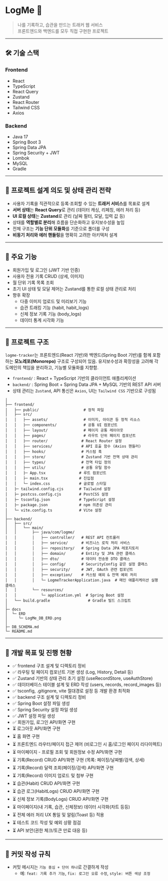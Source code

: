 # LogMe 📝

> 나를 기록하고, 습관을 만드는 트래커 웹 서비스  
> 프론트엔드와 백엔드를 모두 직접 구현한 프로젝트

---

## 🛠 기술 스택

### Frontend

- React
- TypeScript
- React Query
- Zustand
- React Router
- Tailwind CSS
- Axios

### Backend

- Java 17
- Spring Boot 3
- Spring Data JPA
- Spring Security + JWT
- Lombok
- MySQL
- Gradle

---

## 📐 프로젝트 설계 의도 및 상태 관리 전략

- 사용자 기록을 직관적으로 등록·조회할 수 있는 **트래커 서비스**를 목표로 설계
- **서버 상태**는 **React Query**로 관리 (데이터 캐싱, 리페칭, 에러 처리 등)
- **UI 로컬 상태**는 **Zustand**로 관리 (날짜 필터, 모달, 입력 값 등)
- 상태를 **역할별로 분리**해 흐름을 단순화하고 유지보수성을 높임
- 전체 구조는 **기능 단위 모듈화**를 기준으로 폴더를 구성
- **비동기 처리와 에러 핸들링**을 명확히 고려한 아키텍처 설계

---

## 🔐 주요 기능

- 회원가입 및 로그인 (JWT 기반 인증)
- 사용자 전용 기록 CRUD (상세, 이미지)
- 월 단위 기록 목록 조회
- 초기 UI 상태 및 모달 제어는 Zustand를 통한 로컬 상태 관리로 처리
- 향후 확장
  - 다중 이미지 업로드 및 미리보기 기능
  - 습관 트래킹 기능 (habit, habit_logs)
  - 신체 정보 기록 기능 (body_logs)
  - 데이터 통계 시각화 기능

---

## 📁 프로젝트 구조

`logme-tracker`는 프론트엔드(React 기반)와 백엔드(Spring Boot 기반)를 함께 포함하는 **모노레포(Monorepo)** 구조로 구성되어 있음. 유지보수성과 확장성을 고려해 각 도메인의 책임을 분리하고, 기능별 모듈화를 지향함.

- `frontend/` : React + TypeScript 기반의 클라이언트 애플리케이션
- `backend/` : Spring Boot + Spring Data JPA + MySQL 기반의 REST API 서버
- 상태 관리는 `Zustand`, API 통신은 `Axios`, UI는 `Tailwind CSS` 기반으로 구성됨

```logme-tracker/
│
├── frontend/
│   ├── public/                    # 정적 파일
│   ├── src/
│   │   ├── assets/                # 이미지, 아이콘 등 정적 리소스
│   │   ├── components/            # 공통 UI 컴포넌트
│   │   ├── layout/                # 페이지 공통 레이아웃
│   │   ├── pages/                 # 라우트 단위 페이지 컴포넌트
│   │   ├── router/               # React Router 설정
│   │   ├── services/             # API 호출 함수 (Axios 핸들러)
│   │   ├── hooks/                # 커스텀 훅
│   │   ├── store/                # Zustand 기반 전역 상태 관리
│   │   ├── types/                # 전역 타입 정의
│   │   ├── utils/                # 공통 유틸 함수
│   │   ├─ App.tsx               # 루트 컴포넌트
│   │   ├─ main.tsx              # 진입점
│   │   └─ index.css             # 글로벌 스타일
│   ├─ tailwind.config.cjs       # Tailwind 설정
│   ├─ postcss.config.cjs        # PostCSS 설정
│   ├─ tsconfig.json             # TypeScript 설정
│   ├─ package.json              # npm 의존성 관리
│   └─ vite.config.ts            # Vite 설정
│
├── backend/
│   ├── src/
│   │   └── main/
│   │       ├── java/com/logme/
│   │       │   ├── controller/   # REST API 컨트롤러
│   │       │   ├── service/      # 비즈니스 로직 처리 서비스
│   │       │   ├── repository/   # Spring Data JPA 레포지토리
│   │       │   ├── domain/       # Entity 및 JPA 관련 클래스
│   │       │   ├── dto/          # 데이터 전송용 DTO 클래스
│   │       │   ├── config/       # SecurityConfig 같은 설정 클래스
│   │       │   ├── security/     # JWT, OAuth 관련 컴포넌트
│   │       │   ├── exception/    # 커스텀 예외 & 전역 예외 처리
│   │       │   └─ LogmeTrackerApplication.java  # 메인 애플리케이션 실행 클래스
│   │       └── resources/
│   │           └─ application.yml  # Spring Boot 설정
│   └── build.gradle                 # Gradle 빌드 스크립트
│
├─ docs
│  └─ ERD
│     └─ LogMe_DB_ERD.png
│
├─ DB_SCHEMA.md
└─ README.md
```

---

## 🎯 개발 목표 및 진행 현황

- ✅ frontend 구조 설계 및 디렉토리 정비
- ✅ 라우팅 및 페이지 컴포넌트 기본 생성 (Log, History, Detail 등)
- ✅ Zustand 기반의 상태 관리 초기 설정 (useRecordStore, useAuthStore)
- ✅ 데이터베이스 테이블 설계 및 ERD 작성 (users, records, record_images 등)
- ✅ tsconfig, .gitignore, vite 절대경로 설정 등 개발 환경 최적화
- ✅ backend 구조 설계 및 디렉토리 정비
- ✅ Spring Boot 설정 파일 생성
- ✅ Spring Security 설정 파일 생성
- ✅ JWT 설정 파일 생성
- ✅ 회원가입, 로그인 API/화면 구현
- ⏳ 로그아웃 API/화면 구현
- ⏳ 홈 화면 구현
- ⏳ 프론트엔드 라우터/페이지 접근 제어 (비로그인 시 홈/로그인 페이지 리다이렉트)
- ⏳ 마이페이지 - 프로필 조회 및 회원정보 수정 API/화면 구현
- ⏳ 기록(Record) CRUD API/화면 구현 (목록: 페이징/날짜별/검색, 상세)
- ⏳ 기록(Record) 달력 조회(페이징/검색) API/화면 구현
- ⏳ 기록(Record) 이미지 업로드 및 첨부 구현
- ⏳ 습관(Habit) CRUD API/화면 구현
- ⏳ 습관 로그(HabitLogs) CRUD API/화면 구현
- ⏳ 신체 정보 기록(BodyLogs) CRUD API/화면 구현
- ⏳ 마이페이지(내 기록, 습관, 신체정보) 데이터 시각화(차트 등등)
- ⏳ 전체 에러 처리 UX 통일 및 알림(Toast 등) 적용
- ⏳ 테스트 코드 작성 및 예외 상황 점검
- ⏳ API 보안(권한 체크/토큰 만료 대응 등)

---

## 📌 커밋 작성 규칙

- 커밋 메시지는 `기능 중심 + 단어 하나`로 간결하게 작성
  - 예: `feat: 기록 추가 기능`, `fix: 로그인 오류 수정`, `style: 버튼 색상 조정`
